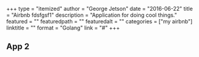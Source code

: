 +++
type = "itemized"
author = "George Jetson"
date = "2016-06-22"
title = "Airbnb fdsfgsf1"
description = "Application for doing cool things."
featured = ""
featuredpath = ""
featuredalt = ""
categories = ["my airbnb"]
linktitle = ""
format = "Golang"
link = "#"
+++

## App 2
